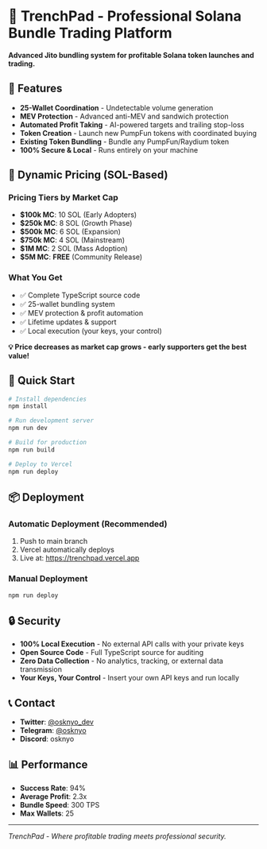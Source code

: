 # 🚀 TrenchPad - Professional Solana Bundle Trading Platform

**Advanced Jito bundling system for profitable Solana token launches and trading.**

## 🌟 Features

- **25-Wallet Coordination** - Undetectable volume generation
- **MEV Protection** - Advanced anti-MEV and sandwich protection  
- **Automated Profit Taking** - AI-powered targets and trailing stop-loss
- **Token Creation** - Launch new PumpFun tokens with coordinated buying
- **Existing Token Bundling** - Bundle any PumpFun/Raydium token
- **100% Secure & Local** - Runs entirely on your machine

## 🎯 Dynamic Pricing (SOL-Based)

### Pricing Tiers by Market Cap
- **$100k MC**: 10 SOL (Early Adopters)
- **$250k MC**: 8 SOL (Growth Phase)
- **$500k MC**: 6 SOL (Expansion)
- **$750k MC**: 4 SOL (Mainstream)
- **$1M MC**: 2 SOL (Mass Adoption)
- **$5M MC**: **FREE** (Community Release)

### What You Get
- ✅ Complete TypeScript source code
- ✅ 25-wallet bundling system
- ✅ MEV protection & profit automation
- ✅ Lifetime updates & support
- ✅ Local execution (your keys, your control)

**💡 Price decreases as market cap grows - early supporters get the best value!**

## 🚀 Quick Start

```bash
# Install dependencies
npm install

# Run development server
npm run dev

# Build for production
npm run build

# Deploy to Vercel
npm run deploy
```

## 📦 Deployment

### Automatic Deployment (Recommended)
1. Push to main branch
2. Vercel automatically deploys
3. Live at: https://trenchpad.vercel.app

### Manual Deployment
```bash
npm run deploy
```

## 🔒 Security

- **100% Local Execution** - No external API calls with your private keys
- **Open Source Code** - Full TypeScript source for auditing
- **Zero Data Collection** - No analytics, tracking, or external data transmission
- **Your Keys, Your Control** - Insert your own API keys and run locally

## 📞 Contact

- **Twitter**: [@osknyo_dev](https://x.com/osknyo_dev)
- **Telegram**: [@osknyo](https://t.me/osknyo)  
- **Discord**: osknyo

## 📊 Performance

- **Success Rate**: 94%
- **Average Profit**: 2.3x
- **Bundle Speed**: 300 TPS
- **Max Wallets**: 25

---

*TrenchPad - Where profitable trading meets professional security.* 